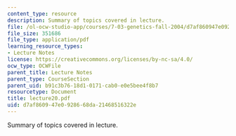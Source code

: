 ```yaml
---
content_type: resource
description: Summary of topics covered in lecture.
file: /ol-ocw-studio-app/courses/7-03-genetics-fall-2004/d7af860947e0928668da21468516322e_lecture20.pdf
file_size: 351686
file_type: application/pdf
learning_resource_types:
- Lecture Notes
license: https://creativecommons.org/licenses/by-nc-sa/4.0/
ocw_type: OCWFile
parent_title: Lecture Notes
parent_type: CourseSection
parent_uid: b91c3b76-18d1-0171-cab0-e0e5bee4f8b7
resourcetype: Document
title: lecture20.pdf
uid: d7af8609-47e0-9286-68da-21468516322e
---
```

Summary of topics covered in lecture.